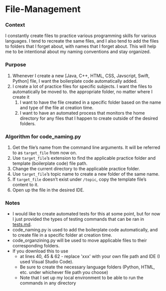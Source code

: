 # File-Management

### Context
I constantly create files to practice various programming skills for various languages. I tend to recreate the same files, and I
also tend to add the files to folders that I forget about, with names that I forget about. This will 
help me to be intentional about my naming conventions and stay organized.

### Purpose
1. Whenever I create a new [Java, C++, HTML, CSS, Javscript, Swift, Python] file, I want the 
   boilerplate code automatically added.
2. I create a lot of practice files for specific subjects. I want the files to automatically be moved to.
   the appropriate folder, no matter where I create it
   1. I want to have the file created in a specific folder based on the name and type of the file at creation time.
   2. I want to have an automated process that monitors the home directory for any files that I happen to create outside of the desired folders.

### Algorithm for code_naming.py
1. Get the file’s name from the command line arguments. It will be referred to as `target_file` from now on.
2. Use `target_file`’s extension to find the applicable practice folder and template (boilerplate code) file path.
3. Change the current directory to the applicable practice folder.
4. Use `target_file`’s topic name to create a new folder of the same name.
5. If `target_file` doesn’t exist under `/topic`, copy the template file’s content to it.
6. Open up the file in the desired IDE.

### Notes
- I would like to create automated tests for this at some point, but for now I just provided the types of testing commands that can be ran in [tests.md](https://github.com/sharellcodes/File-Organization/blob/main/tests.md).
- code_naming.py is used to add the boilerplate code automatically, and to create file in a specific folder at creation time.
- code_organzining.py will be used to move applicable files to their corresponding folders.
- If you download this to use
   - at lines 40, 45 & 62 - replace 'xxx' with your own file path and IDE (I used Visual Studio Code).
   - Be sure to create the necessary language folders (Python, HTML, etc. under whichever file path you choose)
   - Note that I set up my local environment to be able to run the commands in any directory
